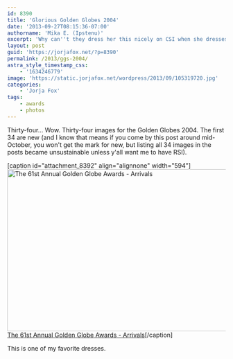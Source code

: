 ```yaml
---
id: 8390
title: 'Glorious Golden Globes 2004'
date: '2013-09-27T08:15:36-07:00'
authorname: 'Mika E. (Ipstenu)'
excerpt: 'Why can''t they dress her this nicely on CSI when she dresses up? Jorja and her boys at the Golden Globes!'
layout: post
guid: 'https://jorjafox.net/?p=8390'
permalink: /2013/ggs-2004/
astra_style_timestamp_css:
    - '1634246779'
image: 'https://static.jorjafox.net/wordpress/2013/09/105319720.jpg'
categories:
    - 'Jorja Fox'
tags:
    - awards
    - photos
---
```


Thirty-four... Wow. Thirty-four images for the Golden Globes 2004. The first 34 are new (and I know that means if you come by this post around mid-October, you won't get the mark for new, but listing all 34 images in the posts became unsustainable unless y'all want me to have RSI).

[caption id="attachment_8392" align="alignnone" width="594"]<a href="https://jorjafox.net/gallery/awards/pub/20040126-gg/"><img class="size-full wp-image-8392" alt="The 61st Annual Golden Globe Awards - Arrivals" src="//static.jorjafox.net/wordpress/2013/09/105319720.jpg" width="594" height="374" /></a> <a href="https://jorjafox.net/gallery/awards/pub/20040126-gg/">The 61st Annual Golden Globe Awards - Arrivals</a>[/caption]

This is one of my favorite dresses.
